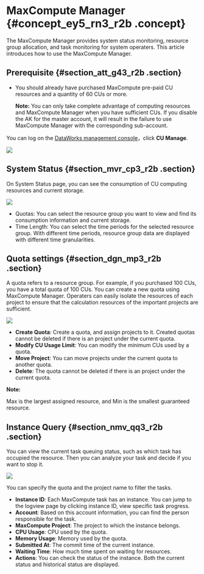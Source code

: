 # MaxCompute Manager {#concept_ey5_rn3_r2b .concept}

The MaxCompute Manager provides system status monitoring, resource group allocation, and task monitoring for system operaters. This article introduces how to use the MaxCompute Manager.

## Prerequisite {#section_att_g43_r2b .section}

-   You should already have purchased MaxCompute pre-paid CU resources and a quantity of 60 CUs or more.

    **Note:** You can only take complete advantage of computing resources and MaxCompute Manager when you have sufficient CUs. If you disable the AK for the master account, it will result in the failure to use MaxCompute Manager with the corresponding sub-account.


You can log on the [DataWorks management console](https://account.alibabacloud.com/login/login.htm)，click **CU Manage**.

![](http://static-aliyun-doc.oss-cn-hangzhou.aliyuncs.com/assets/img/16417/15363214978825_en-US.jpg)

## System Status {#section_mvr_cp3_r2b .section}

On System Status page, you can see the consumption of CU computing resources and current storage.

![](http://static-aliyun-doc.oss-cn-hangzhou.aliyuncs.com/assets/img/16417/15363214978827_en-US.png)

-   Quotas: You can select the resource group you want to view and find its consumption information and current storage.
-   Time Length: You can select the time periods for the selected resource group. With different time periods, resource group data are displayed with different time granularities.

## Quota settings {#section_dgn_mp3_r2b .section}

A quota refers to a resource group. For example, if you purchased 100 CUs, you have a total quota of 100 CUs. You can create a new quota using MaxCompute Manager. Operaters can easily isolate the resources of each project to ensure that the calculation resources of the important projects are sufficient.

![](http://static-aliyun-doc.oss-cn-hangzhou.aliyuncs.com/assets/img/16417/15363214978829_en-US.png)

-   **Create Quota**: Create a quota, and assign projects to it. Created quotas cannot be deleted if there is an project under the current quota.
-   **Modify CU Usage Limit**: You can modify the minimum CUs used by a quota.
-   **Move Project**: You can move projects under the current quota to another quota.
-   **Delete**: The quota cannot be deleted if there is an project under the current quota.

**Note:** 

Max is the largest assigned resource, and Min is the smallest guaranteed resource.

## Instance Query {#section_nmv_qq3_r2b .section}

You can view the current task queuing status, such as which task has occupied the resource. Then you can analyze your task and decide if you want to stop it.

![](http://static-aliyun-doc.oss-cn-hangzhou.aliyuncs.com/assets/img/16417/15363214978833_en-US.png)

You can specify the quota and the project name to filter the tasks.

-   **Instance ID**: Each MaxCompute task has an instance. You can jump to the logview page by clicking instance ID, view specific task progress.
-   **Account**: Based on this account information, you can find the person responsible for the task.
-   **MaxCompute Project**: The project to which the instance belongs.
-   **CPU Usage**: CPU used by the quota.
-   **Memory Usage**: Memory used by the quota.
-   **Submitted At**: The commit time of the current instance.
-   **Waiting Time**: How much time spent on waiting for resources.
-   **Actions**: You can check the status of the instance. Both the current status and historical status are displayed.

